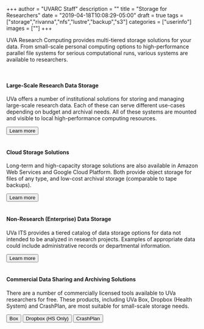 +++
author = "UVARC Staff"
description = ""
title = "Storage for Researchers"
date = "2019-04-18T10:08:29-05:00"
draft = true
tags = ["storage","rivanna","nfs","lustre","backup","s3"]
categories = ["userinfo"]
images = [""]
+++

<p class=lead>UVA Research Computing provides multi-tiered storage solutions for your data. From small-scale personal computing options to high-performance parallel file systems for serious computational runs, various systems are available to researchers.</p>

<br>

<div class = "card-group">
<div class="card">
  <div class="card-block">
    <h4 class="card-title">Large-Scale Research Data Storage</h4>
        <p class="card-text">
        UVa offers a number of institutional solutions for storing and managing large-scale research data. Each of these can serve different use-cases depending on budget and archival needs. All of these systems are mounted and visible to local high-performance computing resources.
        </p>
    <a href="/userinfo/storage/large-scale-storage" class="card-link"><button class="btn btn-warning">Learn more</button></a>
  </div>
</div>
</div>

<br>

<div class = "card-group">
  <div class="card">
    <div class="card-block">
      <h4 class="card-title">Cloud Storage Solutions</h4>
        <p class="card-text">
        Long-term and high-capacity storage solutions are also available in Amazon Web Services and Google Cloud Platform. Both provide object storage for files of any type, and low-cost archival storage (comparable to tape backups).
        </p>
      <a href="/userinfo/storage/cloud/" class="card-link"><button class="btn btn-warning">Learn more</button></a>
    </div>
  </div>
</div>

<br>

<div class = "card-group">
<div class="card">
  <div class="card-block">
    <h4 class="card-title">Non-Research (Enterprise) Data Storage</h4>
    <p class="card-text">
    UVa ITS provides a tiered catalog of data storage options for data not intended to be analyzed in research projects. Examples of appropriate data could include administrative records or departmental information.	
    </p>
    <a href="http://its.virginia.edu/hosting/storage/" class="card-link"><button class="btn btn-warning">Learn more</button></a>
  </div>
</div>
</div>

<br>

<div class = "card-group">
  <div class="card">
    <div class="card-block">
      <h4 class="card-title">Commercial Data Sharing and Archiving Solutions</h4>
        <p class="card-text">
        There are a number of commercially licensed tools available to UVa researchers for free. These products, including UVa Box, Dropbox (Health System) and CrashPlan, are most suitable for small-scale storage needs.</p>
      <a href="https://virginia.service-now.com/its?id=itsweb_kb_article&sys_id=13f08053db7ac744f032f1f51d9619da" class="card-link" target="_new"><button class="btn btn-warning">Box</button></a>
      <a href="https://med.virginia.edu/med-ed-tech/for-students-2/general-tech/secure-storage/" class="card-link" target="_new"><button class="btn btn-warning">Dropbox (HS Only)</button></a>
      <a href="https://virginia.service-now.com/its?id=kb_article&sys_id=3e70bf30db851bc4f032f1f51d9619ca" class="card-link" target="_new"><button class="btn btn-warning">CrashPlan</button></a>
    </div>
  </div>
</div>
